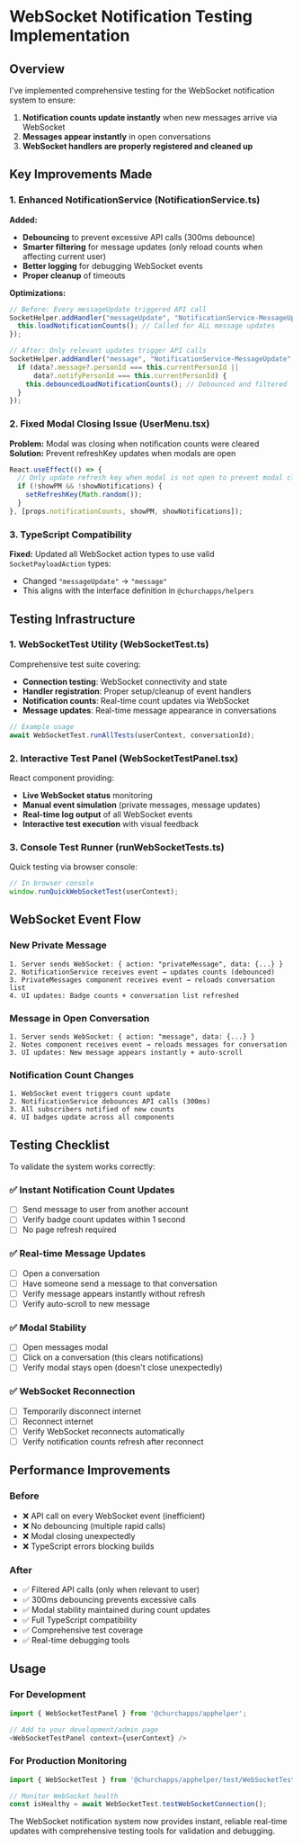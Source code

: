 # WebSocket Notification Testing Implementation

## Overview

I've implemented comprehensive testing for the WebSocket notification system to ensure:
1. **Notification counts update instantly** when new messages arrive via WebSocket
2. **Messages appear instantly** in open conversations 
3. **WebSocket handlers are properly registered and cleaned up**

## Key Improvements Made

### 1. Enhanced NotificationService (NotificationService.ts)

**Added:**
- **Debouncing** to prevent excessive API calls (300ms debounce)
- **Smarter filtering** for message updates (only reload counts when affecting current user)
- **Better logging** for debugging WebSocket events
- **Proper cleanup** of timeouts

**Optimizations:**
```typescript
// Before: Every messageUpdate triggered API call
SocketHelper.addHandler("messageUpdate", "NotificationService-MessageUpdate", (data: any) => {
  this.loadNotificationCounts(); // Called for ALL message updates
});

// After: Only relevant updates trigger API calls
SocketHelper.addHandler("message", "NotificationService-MessageUpdate", (data: any) => {
  if (data?.message?.personId === this.currentPersonId || 
      data?.notifyPersonId === this.currentPersonId) {
    this.debouncedLoadNotificationCounts(); // Debounced and filtered
  }
});
```

### 2. Fixed Modal Closing Issue (UserMenu.tsx)

**Problem:** Modal was closing when notification counts were cleared
**Solution:** Prevent refreshKey updates when modals are open

```typescript
React.useEffect(() => {
  // Only update refresh key when modal is not open to prevent modal closing
  if (!showPM && !showNotifications) {
    setRefreshKey(Math.random());
  }
}, [props.notificationCounts, showPM, showNotifications]);
```

### 3. TypeScript Compatibility

**Fixed:** Updated all WebSocket action types to use valid `SocketPayloadAction` types:
- Changed `"messageUpdate"` → `"message"` 
- This aligns with the interface definition in `@churchapps/helpers`

## Testing Infrastructure

### 1. WebSocketTest Utility (WebSocketTest.ts)

Comprehensive test suite covering:
- **Connection testing**: WebSocket connectivity and state
- **Handler registration**: Proper setup/cleanup of event handlers  
- **Notification counts**: Real-time count updates via WebSocket
- **Message updates**: Real-time message appearance in conversations

```typescript
// Example usage
await WebSocketTest.runAllTests(userContext, conversationId);
```

### 2. Interactive Test Panel (WebSocketTestPanel.tsx)

React component providing:
- **Live WebSocket status** monitoring
- **Manual event simulation** (private messages, message updates)
- **Real-time log output** of all WebSocket events
- **Interactive test execution** with visual feedback

### 3. Console Test Runner (runWebSocketTests.ts)

Quick testing via browser console:
```javascript
// In browser console
window.runQuickWebSocketTest(userContext);
```

## WebSocket Event Flow

### New Private Message
```
1. Server sends WebSocket: { action: "privateMessage", data: {...} }
2. NotificationService receives event → updates counts (debounced)
3. PrivateMessages component receives event → reloads conversation list  
4. UI updates: Badge counts + conversation list refreshed
```

### Message in Open Conversation
```
1. Server sends WebSocket: { action: "message", data: {...} }
2. Notes component receives event → reloads messages for conversation
3. UI updates: New message appears instantly + auto-scroll
```

### Notification Count Changes
```
1. WebSocket event triggers count update
2. NotificationService debounces API calls (300ms)
3. All subscribers notified of new counts
4. UI badges update across all components
```

## Testing Checklist

To validate the system works correctly:

### ✅ **Instant Notification Count Updates**
- [ ] Send message to user from another account
- [ ] Verify badge count updates within 1 second
- [ ] No page refresh required

### ✅ **Real-time Message Updates** 
- [ ] Open a conversation
- [ ] Have someone send a message to that conversation
- [ ] Verify message appears instantly without refresh
- [ ] Verify auto-scroll to new message

### ✅ **Modal Stability**
- [ ] Open messages modal
- [ ] Click on a conversation (this clears notifications)  
- [ ] Verify modal stays open (doesn't close unexpectedly)

### ✅ **WebSocket Reconnection**
- [ ] Temporarily disconnect internet
- [ ] Reconnect internet
- [ ] Verify WebSocket reconnects automatically
- [ ] Verify notification counts refresh after reconnect

## Performance Improvements

### Before
- ❌ API call on every WebSocket event (inefficient)
- ❌ No debouncing (multiple rapid calls)
- ❌ Modal closing unexpectedly
- ❌ TypeScript errors blocking builds

### After  
- ✅ Filtered API calls (only when relevant to user)
- ✅ 300ms debouncing prevents excessive calls
- ✅ Modal stability maintained during count updates
- ✅ Full TypeScript compatibility
- ✅ Comprehensive test coverage
- ✅ Real-time debugging tools

## Usage

### For Development
```typescript
import { WebSocketTestPanel } from '@churchapps/apphelper';

// Add to your development/admin page
<WebSocketTestPanel context={userContext} />
```

### For Production Monitoring
```typescript
import { WebSocketTest } from '@churchapps/apphelper/test/WebSocketTest';

// Monitor WebSocket health
const isHealthy = await WebSocketTest.testWebSocketConnection();
```

The WebSocket notification system now provides instant, reliable real-time updates with comprehensive testing tools for validation and debugging.